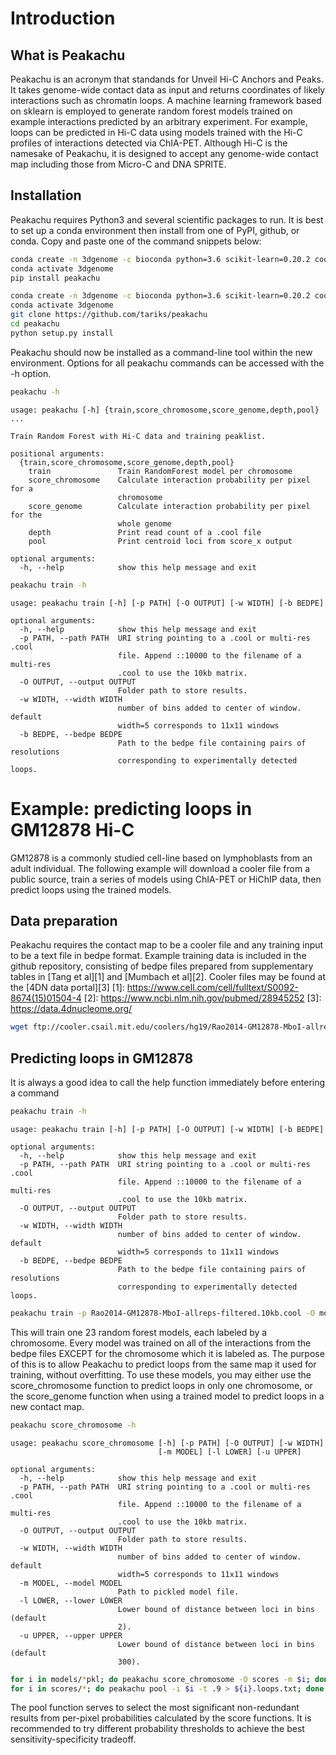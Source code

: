 
# Introduction

## What is Peakachu

Peakachu is an acronym that standands for Unveil Hi-C Anchors and Peaks. It takes genome-wide contact data as input and returns coordinates of likely interactions such as chromatin loops. A machine learning framework based on sklearn is employed to generate random forest models trained on example interactions predicted by an arbitrary experiment. For example, loops can be predicted in Hi-C data using models trained with the Hi-C profiles of interactions detected via ChIA-PET. Although Hi-C is the namesake of Peakachu, it is designed to accept any genome-wide contact map including those from Micro-C and DNA SPRITE.

## Installation

Peakachu requires Python3 and several scientific packages to run. It is best to set up a conda environment then install from one of PyPI, github, or conda. Copy and paste one of the command snippets below:


```bash
conda create -n 3dgenome -c bioconda python=3.6 scikit-learn=0.20.2 cooler
conda activate 3dgenome
pip install peakachu
```


```bash
conda create -n 3dgenome -c bioconda python=3.6 scikit-learn=0.20.2 cooler
conda activate 3dgenome
git clone https://github.com/tariks/peakachu
cd peakachu
python setup.py install
```

Peakachu should now be installed as a command-line tool within the new environment. Options for all peakachu commands can be accessed with the -h option.


```bash
peakachu -h
```

    usage: peakachu [-h] {train,score_chromosome,score_genome,depth,pool} ...
    
    Train Random Forest with Hi-C data and training peaklist.
    
    positional arguments:
      {train,score_chromosome,score_genome,depth,pool}
        train               Train RandomForest model per chromosome
        score_chromosome    Calculate interaction probability per pixel for a
                            chromosome
        score_genome        Calculate interaction probability per pixel for the
                            whole genome
        depth               Print read count of a .cool file
        pool                Print centroid loci from score_x output
    
    optional arguments:
      -h, --help            show this help message and exit



```bash
peakachu train -h
```

    usage: peakachu train [-h] [-p PATH] [-O OUTPUT] [-w WIDTH] [-b BEDPE]
    
    optional arguments:
      -h, --help            show this help message and exit
      -p PATH, --path PATH  URI string pointing to a .cool or multi-res .cool
                            file. Append ::10000 to the filename of a multi-res
                            .cool to use the 10kb matrix.
      -O OUTPUT, --output OUTPUT
                            Folder path to store results.
      -w WIDTH, --width WIDTH
                            number of bins added to center of window. default
                            width=5 corresponds to 11x11 windows
      -b BEDPE, --bedpe BEDPE
                            Path to the bedpe file containing pairs of resolutions
                            corresponding to experimentally detected loops.


# Example: predicting loops in GM12878 Hi-C

GM12878 is a commonly studied cell-line based on lymphoblasts from an adult individual. The following example will download a cooler file from a public source, train a series of models using ChIA-PET or HiChIP data, then predict loops using the trained models.

## Data preparation

Peakachu requires the contact map to be a cooler file and any training input to be a text file in bedpe format. Example training data is included in the github repository, consisting of bedpe files prepared from supplementary tables in [Tang et al][1] and [Mumbach et al][2]. Cooler files may be found at the [4DN data portal][3]
[1]: https://www.cell.com/cell/fulltext/S0092-8674(15)01504-4
[2]: https://www.ncbi.nlm.nih.gov/pubmed/28945252
[3]: https://data.4dnucleome.org/


```bash
wget ftp://cooler.csail.mit.edu/coolers/hg19/Rao2014-GM12878-MboI-allreps-filtered.10kb.cool
```

## Predicting loops in GM12878

It is always a good idea to call the help function immediately before entering a command


```bash
peakachu train -h
```

    usage: peakachu train [-h] [-p PATH] [-O OUTPUT] [-w WIDTH] [-b BEDPE]
    
    optional arguments:
      -h, --help            show this help message and exit
      -p PATH, --path PATH  URI string pointing to a .cool or multi-res .cool
                            file. Append ::10000 to the filename of a multi-res
                            .cool to use the 10kb matrix.
      -O OUTPUT, --output OUTPUT
                            Folder path to store results.
      -w WIDTH, --width WIDTH
                            number of bins added to center of window. default
                            width=5 corresponds to 11x11 windows
      -b BEDPE, --bedpe BEDPE
                            Path to the bedpe file containing pairs of resolutions
                            corresponding to experimentally detected loops.



```bash
peakachu train -p Rao2014-GM12878-MboI-allreps-filtered.10kb.cool -O models -b hg19.mumbach.h3k27ac.hichip.bedpe 
```

This will train one 23 random forest models, each labeled by a chromosome. Every model was trained on all of the interactions from the bedpe files EXCEPT for the chromosome which it is labeled as. The purpose of this is to allow Peakachu to predict loops from the same map it used for training, without overfitting. To use these models, you may either use the score_chromosome function to predict loops in only one chromosome, or the score_genome function when using a trained model to predict loops in a new contact map.


```bash
peakachu score_chromosome -h
```

    usage: peakachu score_chromosome [-h] [-p PATH] [-O OUTPUT] [-w WIDTH]
                                     [-m MODEL] [-l LOWER] [-u UPPER]
    
    optional arguments:
      -h, --help            show this help message and exit
      -p PATH, --path PATH  URI string pointing to a .cool or multi-res .cool
                            file. Append ::10000 to the filename of a multi-res
                            .cool to use the 10kb matrix.
      -O OUTPUT, --output OUTPUT
                            Folder path to store results.
      -w WIDTH, --width WIDTH
                            number of bins added to center of window. default
                            width=5 corresponds to 11x11 windows
      -m MODEL, --model MODEL
                            Path to pickled model file.
      -l LOWER, --lower LOWER
                            Lower bound of distance between loci in bins (default
                            2).
      -u UPPER, --upper UPPER
                            Lower bound of distance between loci in bins (default
                            300).



```bash
for i in models/*pkl; do peakachu score_chromosome -O scores -m $i; done
for i in scores/*; do peakachu pool -i $i -t .9 > ${i}.loops.txt; done
```

The pool function serves to select the most significant non-redundant results from per-pixel probabilities calculated by the score functions. It is recommended to try different probability thresholds to achieve the best sensitivity-specificity tradeoff.
